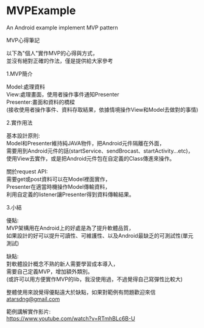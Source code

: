 # MVPExample
An Android example implement MVP pattern

MVP心得筆記</br>

以下為"個人"實作MVP的心得與方式，</br>
並沒有絕對正確的作法，僅是提供給大家參考</br>

1.MVP簡介</br>

Model:處理資料</br>
View:處理畫面，使用者操作事件通知Presenter</br>
Presenter:畫面和資料的橋樑</br>
(接收使用者操作事件、資料存取結果，依據情境操作View和Model去做對的事情)

2.實作用法</br>

基本設計原則:</br>
Model和Presenter維持純JAVA物件，把Android元件隔離在外面，</br>
需要用到Android元件的話(startService、sendBrocast、startActivity...etc)，</br>
使用View去實作，或是把Android元件包在自定義的Class傳進來操作。</br>

關於request API:</br>
需要get或post資料可以在Model裡面實作，</br>
Presenter在適當時機操作Model傳輸資料，</br>
利用自定義的listener讓Presenter得到資料傳輸結果。</br>

3.小結</br>

優點:</br>
MVP架構用在Android上的好處是為了提升軟體品質，</br>
如果設計的好可以提升可讀性、可維護性、以及Android最缺乏的可測試性(單元測試)</br>

缺點:</br>
對軟體設計概念不熟的新人需要學習成本導入，</br>
需要自己定義MVP，增加額外類別。</br>
(或許可以用方便實作MVP的lib，我沒使用過，不過覺得自己寫彈性比較大)</br>

整體使用來說覺得優點遠大於缺點，如果對範例有問題歡迎來信</br>
atarsdng@gmail.com</br>

範例講解實作影片:</br>
https://www.youtube.com/watch?v=RTmhBLc6B-U</br>
